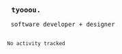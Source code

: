 <samp>
  <h3>‏‏‎ ‎tyooou.</h3>
  ‎‎‏‏‎ ‎software developer + designer
  <br/><br/>
  <!--START_SECTION:waka-->

```txt
No activity tracked
```

<!--END_SECTION:waka-->
</samp>
